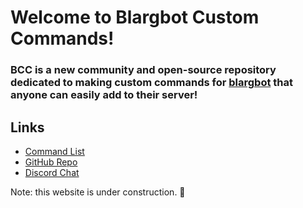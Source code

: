 # Welcome to Blargbot Custom Commands!
### BCC is a new community and open-source repository dedicated to making custom commands for [blargbot](https://blargbot.cc) that anyone can easily add to their server!

## Links
- [Command List](/commands)
- [GitHub Repo](https://github.com/BlargbotCC/Blargbot-Custom-Commands)
- [Discord Chat](/chat)

Note: this website is under construction. 🚧
